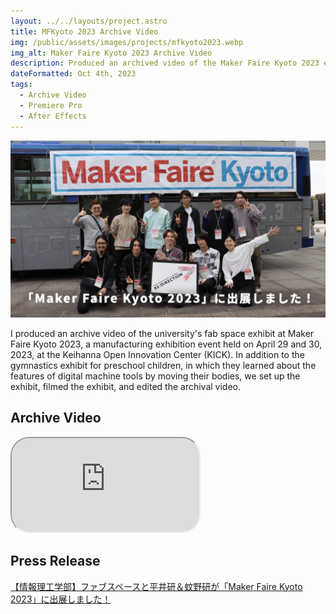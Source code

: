 ```yaml
---
layout: ../../layouts/project.astro
title: MFKyoto 2023 Archive Video
img: /public/assets/images/projects/mfkyoto2023.webp
img_alt: Maker Faire Kyoto 2023 Archive Video
description: Produced an archived video of the Maker Faire Kyoto 2023 exhibit.
dateFormatted: Oct 4th, 2023
tags:
  - Archive Video
  - Premiere Pro
  - After Effects
---
```


![MFKyoto 2023 Archive Video](/public/assets/images/projects/mfkyoto2023.webp)

I produced an archive video of the university's fab space exhibit at Maker Faire Kyoto 2023, a manufacturing exhibition event held on April 29 and 30, 2023, at the Keihanna Open Innovation Center (KICK).
In addition to the gymnastics exhibit for preschool children, in which they learned about the features of digital machine tools by moving their bodies, we set up the exhibit, filmed the exhibit, and edited the archival video.

<!-- <br/> -->
<!---->
<!-- 2023 年 4 月 29 日・30 日に，けいはんなオープンイノベーションセンター（KICK）で開催されたものづくり展示イベント「Maker Faire Kyoto 2023」に大学のファブスペースとして出展したときのアーカイブ動画を制作した。 -->
<!-- 未就学児を対象にした，体を動かしてデジタル工作機械の特徴を学ぶ体操の展示に加え，設営・展示風景の撮影・アーカイブ動画の編集を行った。 -->

## Archive Video

<div>
  <iframe
    src="https://www.youtube.com/embed/154Jtlnmq2U?si=EnhFL7L-3sGmBcvA"
    title="MFKyoto 2023 Archive Video"
    class="w-full"
    style="border-radius: 30px; aspect-ratio: 16 / 9;"
  ></iframe>
</div>

## Press Release

[【情報理工学部】ファブスペースと平井研＆蚊野研が「Maker Faire Kyoto 2023」に出展しました！](https://www.kyoto-su.ac.jp/news/2023_ise/20230523_196_makerfairekyoto2023.html)
